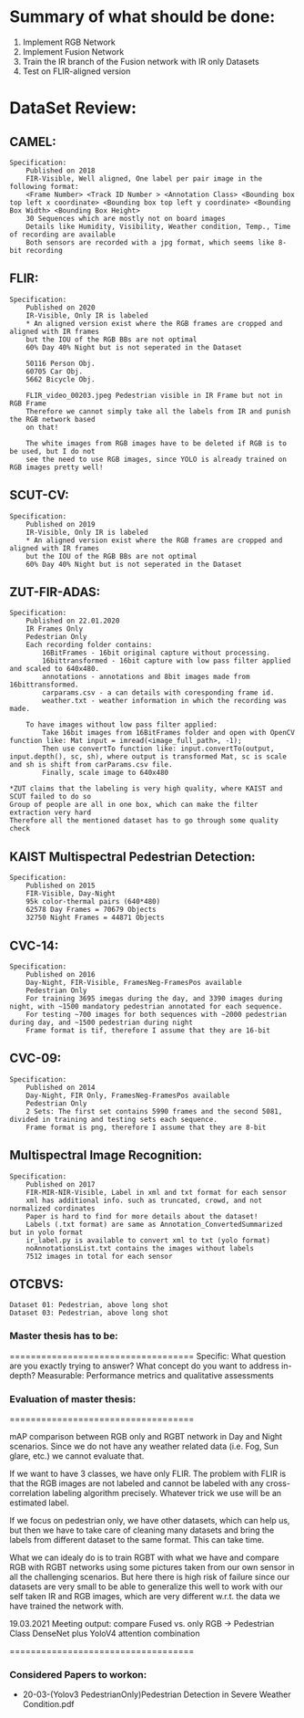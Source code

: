 Summary of what should be done:
===================================
1) Implement RGB Network
2) Implement Fusion Network
3) Train the IR branch of the Fusion network with IR only Datasets
4) Test on FLIR-aligned version


DataSet Review:
===================================
## CAMEL:
    Specification:
        Published on 2018 
        FIR-Visible, Well aligned, One label per pair image in the following format:
        <Frame Number> <Track ID Number > <Annotation Class> <Bounding box top left x coordinate> <Bounding box top left y coordinate> <Bounding Box Width> <Bounding Box Height>
        30 Sequences which are mostly not on board images
        Details like Humidity, Visibility, Weather condition, Temp., Time of recording are available
        Both sensors are recorded with a jpg format, which seems like 8-bit recording

## FLIR:
    Specification:
        Published on 2020
        IR-Visible, Only IR is labeled
        * An aligned version exist where the RGB frames are cropped and aligned with IR frames
        but the IOU of the RGB BBs are not optimal
        60% Day 40% Night but is not seperated in the Dataset
        
        50116 Person Obj.
        60705 Car Obj.
        5662 Bicycle Obj.
    
        FLIR_video_00203.jpeg Pedestrian visible in IR Frame but not in RGB Frame
        Therefore we cannot simply take all the labels from IR and punish the RGB network based
        on that!

        The white images from RGB images have to be deleted if RGB is to be used, but I do not
        see the need to use RGB images, since YOLO is already trained on RGB images pretty well!

## SCUT-CV:
    Specification:
        Published on 2019
        IR-Visible, Only IR is labeled
        * An aligned version exist where the RGB frames are cropped and aligned with IR frames
        but the IOU of the RGB BBs are not optimal
        60% Day 40% Night but is not seperated in the Dataset
    
## ZUT-FIR-ADAS:
    Specification:
        Published on 22.01.2020
        IR Frames Only
        Pedestrian Only
        Each recording folder contains:
            16BitFrames - 16bit original capture without processing.
            16bittransformed - 16bit capture with low pass filter applied and scaled to 640x480.
            annotations - annotations and 8bit images made from 16bittransformed.
            carparams.csv - a can details with coresponding frame id.
            weather.txt - weather information in which the recording was made.

        To have images without low pass filter applied:
            Take 16bit images from 16BitFrames folder and open with OpenCV function like: Mat input = imread(<image_full_path>, -1);
            Then use convertTo function like: input.convertTo(output, input.depth(), sc, sh), where output is transformed Mat, sc is scale and sh is shift from carParams.csv file.
            Finally, scale image to 640x480
            
    *ZUT claims that the labeling is very high quality, where KAIST and SCUT failed to do so
    Group of people are all in one box, which can make the filter extraction very hard
    Therefore all the mentioned dataset has to go through some quality check

## KAIST Multispectral Pedestrian Detection:
    Specification:
        Published on 2015 
        FIR-Visible, Day-Night
        95k color-thermal pairs (640*480)
        62578 Day Frames = 70679 Objects
        32750 Night Frames = 44871 Objects

## CVC-14:
    Specification:
        Published on 2016
        Day-Night, FIR-Visible, FramesNeg-FramesPos available
        Pedestrian Only
        For training 3695 imegas during the day, and 3390 images during night, with ~1500 mandatory pedestrian annotated for each sequence.
        For testing ~700 images for both sequences with ~2000 pedestrian during day, and ~1500 pedestrian during night
        Frame format is tif, therefore I assume that they are 16-bit

## CVC-09:
    Specification:
        Published on 2014
        Day-Night, FIR Only, FramesNeg-FramesPos available
        Pedestrian Only
        2 Sets: The first set contains 5990 frames and the second 5081, divided in training and testing sets each sequence.
        Frame format is png, therefore I assume that they are 8-bit

## Multispectral Image Recognition:
    Specification:
        Published on 2017
        FIR-MIR-NIR-Visible, Label in xml and txt format for each sensor
        xml has additional info. such as truncated, crowd, and not normalized cordinates
        Paper is hard to find for more details about the dataset!
        Labels (.txt format) are same as Annotation_ConvertedSummarized but in yolo format
        ir_label.py is available to convert xml to txt (yolo format)
        noAnnotationsList.txt contains the images without labels
        7512 images in total for each sensor

## OTCBVS:
    Dataset 01: Pedestrian, above long shot
    Dataset 03: Pedestrian, above long shot


### Master thesis has to be:
===================================
Specific:
    What question are you exactly trying to answer?
    What concept do you want to address in-depth?
Measurable:
    Performance metrics and qualitative assessments


### Evaluation of master thesis:
===================================
    
mAP comparison between RGB only and RGBT network in Day and Night scenarios.
Since we do not have any weather related data (i.e. Fog, Sun glare, etc.) we cannot evaluate that.

If we want to have 3 classes, we have only FLIR.
The problem with FLIR is that the RGB images are not labeled and cannot be labeled with any
cross-correlation labeling algorithm precisely. Whatever trick we use will be an estimated label.

If we focus on pedestrian only, we have other datasets, which can help us, but then we have to
take care of cleaning many datasets and bring the labels from different dataset to the same format.
This can take time.

What we can idealy do is to train RGBT with what we have and compare RGB with RGBT networks
using some pictures taken from our own sensor in all the challenging scenarios.
But here there is high risk of failure since our datasets are very small to be able to generalize
this well to work with our self taken IR and RGB images, which are very different w.r.t. the data
we have trained the network with.

19.03.2021 Meeting output:
    compare Fused vs. only RGB -> Pedestrian Class
    DenseNet plus YoloV4 attention combination


===================================
### Considered Papers to workon:
* 20-03-(Yolov3 PedestrianOnly)Pedestrian Detection in Severe Weather Condition.pdf
